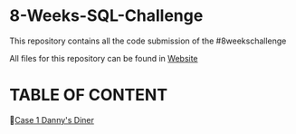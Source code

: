 # 8-Weeks-SQL-Challenge
This repository contains all the code submission of the #8weekschallenge

All files for this repository can be found in [Website](https://8weeksqlchallenge.com/)

# TABLE OF CONTENT
 🍜[Case 1 Danny's Diner](https://github.com/nzehh/8-Weeks-SQL-Challenge/tree/main/CASE%201%20DANNY'S%20DINER)
